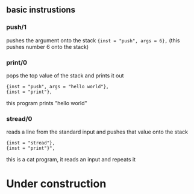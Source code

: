 ## basic instrustions

### push/1
pushes the argument onto the stack
```{inst = "push", args = 6},``` (this pushes number 6 onto the stack)

### print/0
pops the top value of the stack and prints it out
```
{inst = "push", args = "hello world"},
{inst = "print"},
```
this program prints "hello world"

### stread/0
reads a line from the standard input and pushes that value onto the stack
```
{inst = "stread"},
{inst = "print"}",
```
this is a cat program, it reads an input and repeats it

# Under construction
